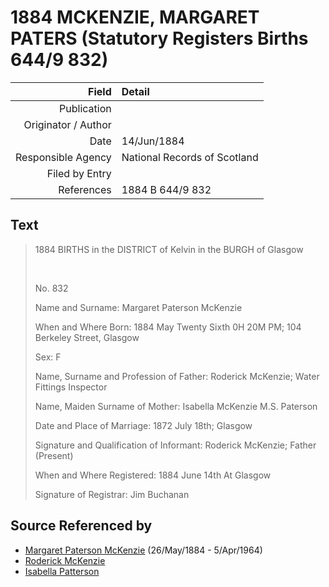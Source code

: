 ﻿---
layout: page
permalink: /sources/s45499690
---

# 1884 MCKENZIE, MARGARET PATERS (Statutory Registers Births 644/9 832)

Field | Detail
---:|:---
Publication | 
Originator / Author | 
Date | 14/Jun/1884
Responsible Agency | National Records of Scotland
Filed by Entry | 
References | 1884 B 644/9 832

## Text

> 1884 BIRTHS in the DISTRICT of Kelvin in the BURGH of Glasgow
>
> <br/>
>
> No. 832
>
> Name and Surname: Margaret Paterson McKenzie
>
> When and Where Born: 1884 May Twenty Sixth 0H 20M PM; 104 Berkeley Street, Glasgow
>
> Sex: F
>
> Name, Surname and Profession of Father: Roderick McKenzie; Water Fittings Inspector
>
> Name, Maiden Surname of Mother: Isabella McKenzie M.S. Paterson
>
> Date and Place of Marriage: 1872 July 18th; Glasgow
>
> Signature and Qualification of Informant: Roderick McKenzie; Father (Present)
>
> When and Where Registered: 1884 June 14th At Glasgow
>
> Signature of Registrar: Jim Buchanan
>

## Source Referenced by

* [Margaret Paterson McKenzie](../people/@88610293@-margaret-paterson-mckenzie-b1884-5-26-d1964-4-5.md) (26/May/1884 - 5/Apr/1964)
* [Roderick McKenzie](../people/@76793596@-roderick-mckenzie-b-d.md)
* [Isabella Patterson](../people/@24882788@-isabella-patterson-b-d.md)
